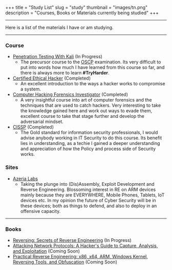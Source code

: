 +++
title = "Study List"
slug = "study"
thumbnail = "images/tn.png"
description = "Courses, Books or Materials currently being studied"
+++

---------------------------

Here is a list of the materials I have or am studying.

---------------------------

### Course

* [Penetration Testing With Kali](https://www.offensive-security.com/information-security-training/penetration-testing-training-kali-linux/) (In Progress)
    * The precursor course to the [OSCP](https://www.offensive-security.com/information-security-certifications/oscp-offensive-security-certified-professional/) examination. Its very difficult to put into words how much I have learned from this course so far, and there is always more to learn **#TryHarder**.
* [Certified Ethical Hacker](https://www.eccouncil.org/programs/certified-ethical-hacker-ceh/) (Completed)
    * An excellent introduction to the ways a hacker works to compromise a system.
* [Computer Hacking Forensics Investigator](https://www.eccouncil.org/programs/computer-hacking-forensic-investigator-chfi/) (Completed)
    * A very insightful course into art of computer forensics and the techniques that are used to catch hackers. Very interesting to take the knowledge gained here and work out ways to evade them, excellent course to take that stage further and develop the adversarial mindset.
* [CISSP](https://www.isc2.org/Certifications/CISSP) (Completed)
    * The Gold standard for information security professionals, I would advise anybody working in IT Security to do this course. Its benefit lies in understanding, as a techie I gained a deeper understanding and appreciation of how the Policy and process side of Security works.

### Sites

* [Azeria Labs](https://azeria-labs.com/)
    * Taking the plunge into (Dis)Assembly, Exploit Development and Reverse Engineering. Blossoming interest in RE on ARM devices mainly because they are EVERYWHERE, Mobile Phones, Tablets, IoT devices etc. In my opinion the future of Cyber Security will be in these devices; both as things to defend, and also to deploy in an offensive capacity.

---------------------------

### Books

* [Reversing: Secrets of Reverse Engineering](https://smile.amazon.co.uk/Reversing-Secrets-Engineering-Eldad-Eilam-ebook/dp/B007032XZK?pd_rd_wg=aNDob&pd_rd_r=c9a756a2-66c1-40f2-bfc2-b13a6339cbce&pd_rd_w=WhUcT&ref_=pd_gw_wsim&pf_rd_r=MZD9TY30MR8SZ1ZK3G7Y&pf_rd_p=5156d4eb-e61d-58ef-a5df-2b0dcda3c2e5) (In Progress)
* [Attacking Network Protocols: A Hacker's Guide to Capture, Analysis, and Exploitation](https://smile.amazon.co.uk/Attacking-Network-Protocols-Analysis-Exploitation-ebook/dp/B071V4DYVC?pd_rd_wg=aNDob&pd_rd_r=c9a756a2-66c1-40f2-bfc2-b13a6339cbce&pd_rd_w=WhUcT&ref_=pd_gw_wsim&pf_rd_r=MZD9TY30MR8SZ1ZK3G7Y&pf_rd_p=5156d4eb-e61d-58ef-a5df-2b0dcda3c2e5) (Coming Soon)
* [Practical Reverse Engineering: x86, x64, ARM, Windows Kernel, Reversing Tools, and Obfuscation](https://smile.amazon.co.uk/Practical-Reverse-Engineering-Reversing-Obfuscation-ebook/dp/B00IA22R2Y/ref=pd_sim_351_1?_encoding=UTF8&pd_rd_i=B00IA22R2Y&pd_rd_r=576bc331-c591-11e8-aa52-cfde1124ae45&pd_rd_w=Ak8z8&pd_rd_wg=H03sE&pf_rd_i=desktop-dp-sims&pf_rd_m=A3P5ROKL5A1OLE&pf_rd_p=84a780ce-12ed-4544-a9d7-b922bd82349c&pf_rd_r=T7122Z60R1TM82H3ANG5&pf_rd_s=desktop-dp-sims&pf_rd_t=40701&psc=1&refRID=T7122Z60R1TM82H3ANG5) (Coming Soon)
